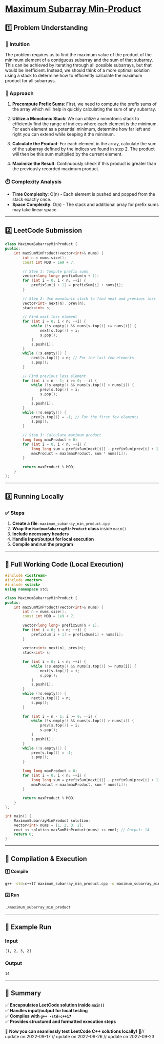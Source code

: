 # **[Maximum Subarray Min-Product](https://leetcode.com/problems/maximum-subarray-min-product/description/)**  

## **1️⃣ Problem Understanding**  
### **📌 Intuition**  
The problem requires us to find the maximum value of the product of the minimum element of a contiguous subarray and the sum of that subarray. This can be achieved by iterating through all possible subarrays, but that would be inefficient. Instead, we should think of a more optimal solution using a stack to determine how to efficiently calculate the maximum product for all subarrays.

### **🚀 Approach**  
1. **Precompute Prefix Sums**: First, we need to compute the prefix sums of the array which will help in quickly calculating the sum of any subarray.
   
2. **Utilize a Monotonic Stack**: We can utilize a monotonic stack to efficiently find the range of indices where each element is the minimum. For each element as a potential minimum, determine how far left and right you can extend while keeping it the minimum.
   
3. **Calculate the Product**: For each element in the array, calculate the sum of the subarray defined by the indices we found in step 2. The product will then be this sum multiplied by the current element.
   
4. **Maximize the Result**: Continuously check if this product is greater than the previously recorded maximum product.

### **⏱️ Complexity Analysis**  
- **Time Complexity**: O(n) - Each element is pushed and popped from the stack exactly once.
- **Space Complexity**: O(n) - The stack and additional array for prefix sums may take linear space.

---  

## **2️⃣ LeetCode Submission**  
```cpp
class MaximumSubarrayMinProduct {
public:
    int maxSumMinProduct(vector<int>& nums) {
        int n = nums.size();
        const int MOD = 1e9 + 7;
        
        // Step 1: Compute prefix sums
        vector<long long> prefixSum(n + 1);
        for (int i = 0; i < n; ++i) {
            prefixSum[i + 1] = prefixSum[i] + nums[i];
        }
        
        // Step 2: Use monotonic stack to find next and previous less
        vector<int> next(n), prev(n);
        stack<int> s;
        
        // Find next less element
        for (int i = 0; i < n; ++i) {
            while (!s.empty() && nums[s.top()] >= nums[i]) {
                next[s.top()] = i;
                s.pop();
            }
            s.push(i);
        }
        while (!s.empty()) {
            next[s.top()] = n; // For the last few elements
            s.pop();
        }
        
        // Find previous less element
        for (int i = n - 1; i >= 0; --i) {
            while (!s.empty() && nums[s.top()] > nums[i]) {
                prev[s.top()] = i;
                s.pop();
            }
            s.push(i);
        }
        while (!s.empty()) {
            prev[s.top()] = -1; // For the first few elements
            s.pop();
        }
        
        // Step 3: Calculate maximum product
        long long maxProduct = 0;
        for (int i = 0; i < n; ++i) {
            long long sum = prefixSum[next[i]] - prefixSum[prev[i] + 1];
            maxProduct = max(maxProduct, sum * nums[i]);
        }
        
        return maxProduct % MOD;
    }
};  
```  

---  

## **3️⃣ Running Locally**  
### **✅ Steps**  
1. **Create a file**: `maximum_subarray_min_product.cpp`  
2. **Wrap the `MaximumSubarrayMinProduct` class** inside `main()`  
3. **Include necessary headers**  
4. **Handle input/output for local execution**  
5. **Compile and run the program**  

---  

## **📝 Full Working Code (Local Execution)**  
```cpp
#include <iostream>
#include <vector>
#include <stack>
using namespace std;

class MaximumSubarrayMinProduct {
public:
    int maxSumMinProduct(vector<int>& nums) {
        int n = nums.size();
        const int MOD = 1e9 + 7;
        
        vector<long long> prefixSum(n + 1);
        for (int i = 0; i < n; ++i) {
            prefixSum[i + 1] = prefixSum[i] + nums[i];
        }
        
        vector<int> next(n), prev(n);
        stack<int> s;
        
        for (int i = 0; i < n; ++i) {
            while (!s.empty() && nums[s.top()] >= nums[i]) {
                next[s.top()] = i;
                s.pop();
            }
            s.push(i);
        }
        while (!s.empty()) {
            next[s.top()] = n;
            s.pop();
        }
        
        for (int i = n - 1; i >= 0; --i) {
            while (!s.empty() && nums[s.top()] > nums[i]) {
                prev[s.top()] = i;
                s.pop();
            }
            s.push(i);
        }
        while (!s.empty()) {
            prev[s.top()] = -1;
            s.pop();
        }
        
        long long maxProduct = 0;
        for (int i = 0; i < n; ++i) {
            long long sum = prefixSum[next[i]] - prefixSum[prev[i] + 1];
            maxProduct = max(maxProduct, sum * nums[i]);
        }
        
        return maxProduct % MOD;
    }
};

int main() {
    MaximumSubarrayMinProduct solution;
    vector<int> nums = {1, 2, 3, 2};
    cout << solution.maxSumMinProduct(nums) << endl; // Output: 14
    return 0;
}
```  

---  

## **🔧 Compilation & Execution**  
#### **1️⃣ Compile**  
```bash
g++ -std=c++17 maximum_subarray_min_product.cpp -o maximum_subarray_min_product
```  

#### **2️⃣ Run**  
```bash
./maximum_subarray_min_product
```  

---  

## **🎯 Example Run**  
### **Input**  
```
[1, 2, 3, 2]
```  
### **Output**  
```
14
```  

---  

## **📌 Summary**  
✅ **Encapsulates LeetCode solution inside `main()`**  
✅ **Handles input/output for local testing**  
✅ **Compiles with `g++ -std=c++17`**  
✅ **Provides structured and formatted execution steps**  

🚀 **Now you can seamlessly test LeetCode C++ solutions locally!** 🚀// update on 2022-09-17
// update on 2022-09-26
// update on 2022-09-23
